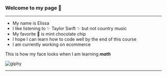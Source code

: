 ### Welcome to my page 👋
---

- My name is Elissa
- I like listening to :sparkles: Taylor Swift :sparkles: but not country music 
- My favorite 🍦 is mint chocolate chip
- I hope I can learn how to code well by the end of this course 
- I am currently working on ecommerce 

This is how my face looks when I am learning ***math*** 

![giphy](https://user-images.githubusercontent.com/123492093/215298839-5391a4f0-70d3-4c03-9627-d1512305db2a.gif)

---

